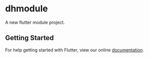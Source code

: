 # dhmodule

A new flutter module project.

## Getting Started

For help getting started with Flutter, view our online
[documentation](https://flutter.io/).
